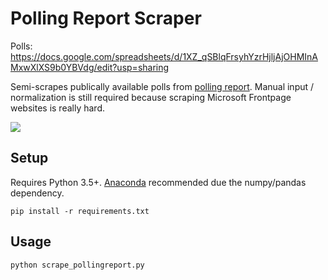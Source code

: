 # Polling Report Scraper

Polls: https://docs.google.com/spreadsheets/d/1XZ_qSBlqFrsyhYzrHjljAjOHMInAMxwXlXS9b0YBVdg/edit?usp=sharing

Semi-scrapes publically available polls from [polling report](http://www.pollingreport.com/). Manual input / normalization is still required because scraping Microsoft Frontpage websites is really hard.

![](http://i.imgur.com/xrrIZfZ.png)

## Setup

Requires Python 3.5+. [Anaconda](https://www.continuum.io/downloads) recommended due the numpy/pandas dependency.

```
pip install -r requirements.txt
```

## Usage

```
python scrape_pollingreport.py
```
